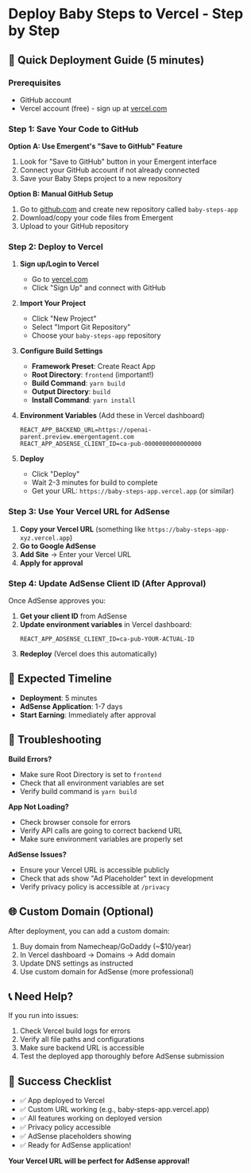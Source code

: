 # Deploy Baby Steps to Vercel - Step by Step

## 🚀 **Quick Deployment Guide (5 minutes)**

### **Prerequisites**
- GitHub account
- Vercel account (free) - sign up at [vercel.com](https://vercel.com)

### **Step 1: Save Your Code to GitHub**

**Option A: Use Emergent's "Save to GitHub" Feature**
1. Look for "Save to GitHub" button in your Emergent interface
2. Connect your GitHub account if not already connected
3. Save your Baby Steps project to a new repository

**Option B: Manual GitHub Setup** 
1. Go to [github.com](https://github.com) and create new repository called `baby-steps-app`
2. Download/copy your code files from Emergent
3. Upload to your GitHub repository

### **Step 2: Deploy to Vercel**

1. **Sign up/Login to Vercel**
   - Go to [vercel.com](https://vercel.com)
   - Click "Sign Up" and connect with GitHub

2. **Import Your Project**
   - Click "New Project" 
   - Select "Import Git Repository"
   - Choose your `baby-steps-app` repository

3. **Configure Build Settings**
   - **Framework Preset**: Create React App
   - **Root Directory**: `frontend` (important!)
   - **Build Command**: `yarn build`
   - **Output Directory**: `build`
   - **Install Command**: `yarn install`

4. **Environment Variables** (Add these in Vercel dashboard)
   ```
   REACT_APP_BACKEND_URL=https://openai-parent.preview.emergentagent.com
   REACT_APP_ADSENSE_CLIENT_ID=ca-pub-0000000000000000
   ```

5. **Deploy**
   - Click "Deploy"
   - Wait 2-3 minutes for build to complete
   - Get your URL: `https://baby-steps-app.vercel.app` (or similar)

### **Step 3: Use Your Vercel URL for AdSense**

1. **Copy your Vercel URL** (something like `https://baby-steps-app-xyz.vercel.app`)
2. **Go to Google AdSense**
3. **Add Site** → Enter your Vercel URL
4. **Apply for approval**

### **Step 4: Update AdSense Client ID (After Approval)**

Once AdSense approves you:
1. **Get your client ID** from AdSense
2. **Update environment variables** in Vercel dashboard:
   ```
   REACT_APP_ADSENSE_CLIENT_ID=ca-pub-YOUR-ACTUAL-ID
   ```
3. **Redeploy** (Vercel does this automatically)

## 🎯 **Expected Timeline**
- **Deployment**: 5 minutes
- **AdSense Application**: 1-7 days  
- **Start Earning**: Immediately after approval

## 🔧 **Troubleshooting**

**Build Errors?**
- Make sure Root Directory is set to `frontend`
- Check that all environment variables are set
- Verify build command is `yarn build`

**App Not Loading?**
- Check browser console for errors
- Verify API calls are going to correct backend URL
- Make sure environment variables are properly set

**AdSense Issues?**
- Ensure your Vercel URL is accessible publicly
- Check that ads show "Ad Placeholder" text in development
- Verify privacy policy is accessible at `/privacy`

## 🌐 **Custom Domain (Optional)**

After deployment, you can add a custom domain:
1. Buy domain from Namecheap/GoDaddy (~$10/year)
2. In Vercel dashboard → Domains → Add domain
3. Update DNS settings as instructed
4. Use custom domain for AdSense (more professional)

## 📞 **Need Help?**

If you run into issues:
1. Check Vercel build logs for errors
2. Verify all file paths and configurations
3. Make sure backend URL is accessible
4. Test the deployed app thoroughly before AdSense submission

## 🎉 **Success Checklist**

- ✅ App deployed to Vercel
- ✅ Custom URL working (e.g., baby-steps-app.vercel.app)
- ✅ All features working on deployed version
- ✅ Privacy policy accessible
- ✅ AdSense placeholders showing
- ✅ Ready for AdSense application!

**Your Vercel URL will be perfect for AdSense approval!**